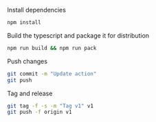 Install dependencies
```bash
npm install
```

Build the typescript and package it for distribution
```bash
npm run build && npm run pack
```

Push changes
```bash
git commit -m "Update action"
git push
```

Tag and release
```bash
git tag -f -s -m "Tag v1" v1
git push -f origin v1
```
